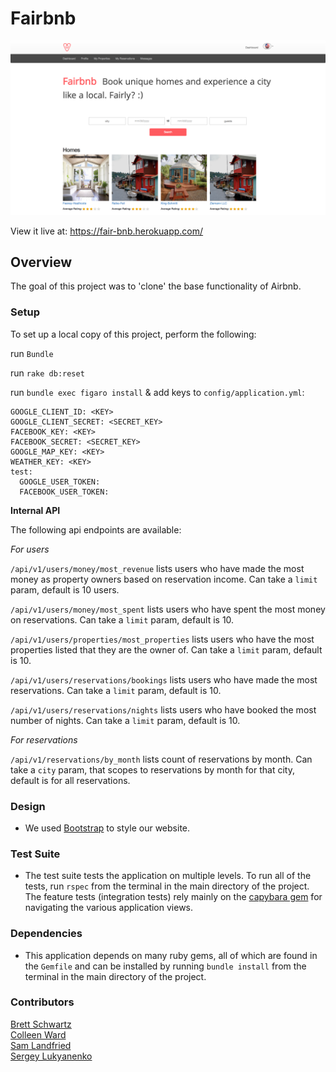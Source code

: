 # Fairbnb

![schema pic](app/assets/images/home.png?raw=true)

View it live at: https://fair-bnb.herokuapp.com/

## Overview

The goal of this project was to 'clone' the base functionality of Airbnb.

### Setup

To set up a local copy of this project, perform the following:

run `Bundle`

run `rake db:reset`

run `bundle exec figaro install` & add keys to `config/application.yml`:
```  
GOOGLE_CLIENT_ID: <KEY>
GOOGLE_CLIENT_SECRET: <SECRET_KEY>
FACEBOOK_KEY: <KEY>
FACEBOOK_SECRET: <SECRET_KEY>
GOOGLE_MAP_KEY: <KEY>
WEATHER_KEY: <KEY>
test:
  GOOGLE_USER_TOKEN:
  FACEBOOK_USER_TOKEN:
```
**Internal API**

The following api endpoints are available:

*For users*

`/api/v1/users/money/most_revenue` lists users who have made the most money as property owners based on reservation income. Can take a `limit` param, default is 10 users.

`/api/v1/users/money/most_spent` lists users who have spent the most money on reservations. Can take a `limit` param, default is 10.

`/api/v1/users/properties/most_properties` lists users who have the most properties listed that they are the owner of. Can take a `limit` param, default is 10.

`/api/v1/users/reservations/bookings` lists users who have made the most reservations. Can take a `limit` param, default is 10.

`/api/v1/users/reservations/nights` lists users who have booked the most number of nights. Can take a `limit` param, default is 10.

*For reservations*

`/api/v1/reservations/by_month` lists count of reservations by month. Can take a `city` param, that scopes to reservations by month for that city, default is for all reservations.

### Design
* We used [Bootstrap](http://getbootstrap.com/) to style our website.

### Test Suite

* The test suite tests the application on multiple levels. To run all of the tests, run `rspec` from the terminal in the main directory of the project. The feature tests (integration tests) rely mainly on the [capybara gem](https://github.com/jnicklas/capybara) for navigating the various application views.

### Dependencies

* This application depends on many ruby gems, all of which are found in the `Gemfile` and can be installed by running `bundle install` from the terminal in the main directory of the project.

### Contributors

[Brett Schwartz](https://github.com/bschwartz10)  
[Colleen Ward](https://github.com/caward12)  
[Sam Landfried](https://github.com/samlandfried)  
[Sergey Lukyanenko](https://github.com/lukyans)  

